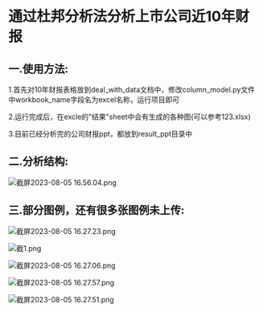 # 通过杜邦分析法分析上市公司近10年财报
## 一.使用方法:

1.首先对10年财报表格放到deal_with_data文档中，修改column_model.py文件中workbook_name字段名为excel名称，运行项目即可

2.运行完成后，在excle的"结果"sheet中会有生成的各种图(可以参考123.xlsx)

3.目前已经分析完的公司财报ppt，都放到result_ppt目录中

## 二.分析结构:

![截屏2023-08-05 16.56.04.png](https://s2.loli.net/2023/08/05/P6KwOExV2yWeQnX.png)

## 三.部分图例，还有很多张图例未上传:

![截屏2023-08-05 16.27.23.png](https://s2.loli.net/2023/08/05/1uxSzLIXktifJOy.png)

![截1.png](https://s2.loli.net/2023/08/05/57h8PTucqYQnLad.png)

![截屏2023-08-05 16.27.06.png](https://s2.loli.net/2023/08/05/nMDFIeR4z3c5Ua9.png)

![截屏2023-08-05 16.27.57.png](https://s2.loli.net/2023/08/05/sitbDEMWaQ1x6LG.png)

![截屏2023-08-05 16.27.51.png](https://s2.loli.net/2023/08/05/qBrW2dnhDKOSkwz.png)



